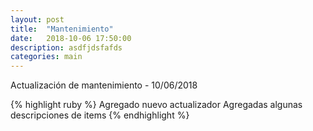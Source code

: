 ```yaml
---
layout: post
title:  "Mantenimiento"
date:   2018-10-06 17:50:00
description: asdfjdsfafds
categories: main
---
```

Actualización de mantenimiento - 10/06/2018

{% highlight ruby %}
Agregado nuevo actualizador
Agregadas algunas descripciones de items
{% endhighlight %}

